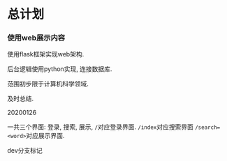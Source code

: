 # 总计划

### 使用web展示内容

使用flask框架实现web架构. 

后台逻辑使用python实现, 连接数据库.

范围初步限于计算机科学领域.

及时总结.

20200126

一共三个界面: 登录, 搜索, 展示, `/`对应登录界面. `/index`对应搜索界面 `/search=<word>`对应展示界面.





dev分支标记

